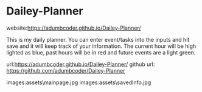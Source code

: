 # Dailey-Planner
website:https://adumbcoder.github.io/Dailey-Planner/

This is my daily planner.
You can enter event/tasks into the inputs and hit save and it will keep track of your information.
The current hour will be high lighted as blue, past hours will be in red and future events are a light green.

url:https://adumbcoder.github.io/Dailey-Planner/
github url: https://github.com/adumbcoder/Dailey-Planner

images:assets\mainpage.jpg
images:assets\savedInfo.jpg